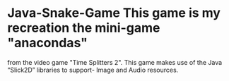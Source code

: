 # Java-Snake-Game This game is my recreation the mini-game "anacondas"
from the video game "Time Splitters 2". This game makes use of the Java “Slick2D” libraries to support-
Image and Audio resources. 
